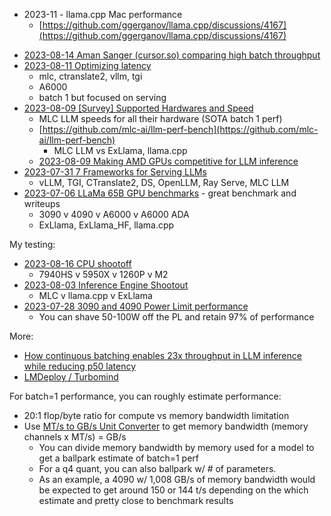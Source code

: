 * 2023-11 - llama.cpp Mac performance 
  - [https://github.com/ggerganov/llama.cpp/discussions/4167](https://github.com/ggerganov/llama.cpp/discussions/4167)
- [2023-08-14 Aman Sanger (cursor.so) comparing high batch throughput](https://twitter.com/amanrsanger/status/1690828453233463297)
- [2023-08-11 Optimizing latency](https://hamel.dev/notes/llm/inference/03_inference.html)
  - mlc, ctranslate2, vllm, tgi
  - A6000
  - batch 1 but focused on serving
- [2023-08-09 [Survey] Supported Hardwares and Speed](https://github.com/mlc-ai/mlc-llm/issues/15)
  - MLC LLM speeds for all their hardware (SOTA batch 1 perf)
  - [https://github.com/mlc-ai/llm-perf-bench](https://github.com/mlc-ai/llm-perf-bench)
    - MLC LLM vs ExLlama, llama.cpp
  - [2023-08-09 Making AMD GPUs competitive for LLM inference](https://blog.mlc.ai/2023/08/09/Making-AMD-GPUs-competitive-for-LLM-inference)
- [2023-07-31 7 Frameworks for Serving LLMs  
](https://betterprogramming.pub/frameworks-for-serving-llms-60b7f7b23407)
  - vLLM, TGI, CTranslate2, DS, OpenLLM, Ray Serve, MLC LLM
- [2023-07-06 LLaMa 65B GPU benchmarks](https://www.reddit.com/r/LocalLLaMA/comments/14s7j9j/comment/jqy8shq/) - great benchmark and writeups 
  - 3090 v 4090 v A6000 v A6000 ADA
  - ExLlama, ExLlama_HF, llama.cpp

My testing:

- [2023-08-16 CPU shootoff](https://github.com/lhl/linuxlaptops/wiki/Minisforum-UM790-Pro#llamacpp)
  - 7940HS v 5950X v 1260P v M2
- [2023-08-03 Inference Engine Shootout](https://docs.google.com/spreadsheets/d/1kT4or6b0Fedd-W_jMwYpb63e1ZR3aePczz3zlbJW-Y4/edit#gid=1788227831)
  - MLC v llama.cpp v ExLlama
- [2023-07-28 3090 and 4090 Power Limit performance](https://docs.google.com/spreadsheets/d/1kT4or6b0Fedd-W_jMwYpb63e1ZR3aePczz3zlbJW-Y4/edit#gid=535675890)
  - You can shave 50-100W off the PL and retain 97% of performance

More:

- [How continuous batching enables 23x throughput in LLM inference while reducing p50 latency](https://www.anyscale.com/blog/continuous-batching-llm-inference)
- [LMDeploy / Turbomind](https://github.com/InternLM/lmdeploy)

For batch=1 performance, you can roughly estimate performance:

- 20:1 flop/byte ratio for compute vs memory bandwidth limitation
- Use [MT/s to GB/s Unit Converter](https://www.unitsconverters.com/en/Mt/S-To-Gb/S/Utu-6007-3760) to get memory bandwidth (memory channels x MT/s) = GB/s 
  - You can divide memory bandwidth by memory used for a model to get a ballpark estimate of batch=1 perf
  - For a q4 quant, you can also ballpark w/ # of parameters.
  - As an example, a 4090 w/ 1,008 GB/s of memory bandwidth would be expected to get around 150 or 144 t/s depending on the which estimate and pretty close to benchmark results